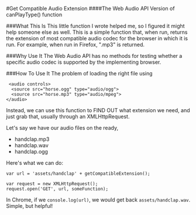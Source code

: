 #Get Compatible Audio Extension
####The Web Audio API Version of canPlayType() function

###What This Is
This little function I wrote helped me, so I figured it might help someone else as well. This is a simple function that, when run, returns the extension of most compatible audio codec for the browser in which it is run. For example, when run in Firefox, ".mp3" is returned. 

###Why Use It
The Web Audio API has no methods for testing whether a specific audio codec is supported by the implementing browser. <!-- What I wanted was an Web Audio equivalent to the HTML5 <audio> canPlayType() function. -->

###How To Use It
The problem of loading the right file using <audio> is to indicate multiple source files, like so:

```
 <audio controls>
  <source src="horse.ogg" type="audio/ogg">
  <source src="horse.mp3" type="audio/mpeg">
</audio> 
```

Instead, we can use this function to FIND OUT what extension we need, and just grab that, usually through an XMLHttpRequest.

Let's say we have our audio files on the ready,
* handclap.mp3
* handclap.wav
* handclap.ogg

Here's what we can do:
```
var url = 'assets/handclap' + getCompatibleExtension();

var request = new XMLHttpRequest();
request.open('GET', url, someFunction);
```
In Chrome, if we `console.log(url)`, we would get back `assets/handclap.wav`. Simple, but helpful! 